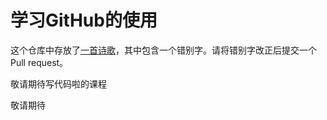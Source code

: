 # 学习GitHub的使用

这个仓库中存放了[一首诗歌](https://github.com/hcsp/create-pr-on-webui/blob/master/README.md)，其中包含一个错别字。请将错别字改正后提交一个Pull request。

敬请期待写代码啦的课程

敬请期待
